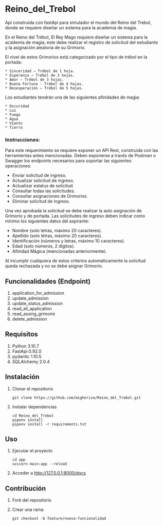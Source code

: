 # Reino_del_Trebol

Api construida con fastApi para simulador el mundo del Reino del Trebol, donde se requiere diseñar un sistema para la academia de magia.

En el Reino del Trébol, El Rey Mago requiere diseñar un sistema para la academia de magia; este debe realizar el registro de solicitud del estudiante y la asignación aleatoria de su Grimorio. 

El nivel de estos Grimorios está categorizado por el tipo de trébol en la portada:

    * Sinceridad – Trébol de 1 hoja.
    * Esperanza – Trébol de 2 hojas.
    * Amor – Trébol de 3 hojas.
    * Buena Fortuna - Trébol de 4 hojas.
    * Desesperación – Trébol de 5 hojas.

Los estudiantes tendrán una de las siguientes afinidades de magia:

    * Oscuridad
    * Luz
    * Fuego
    * Agua
    * Viento
    * Tierra

### Instrucciones:

Para este requerimiento se requiere exponer un API Rest, construida con las herramientas
antes mencionadas.
Deben exponerse a través de Postman o Swagger los endpoints necesarios para soportar
las siguientes operaciones:

* Enviar solicitud de ingreso.
* Actualizar solicitud de ingreso.
* Actualizar estatus de solicitud.
* Consultar todas las solicitudes.
* Consultar asignaciones de Grimorios.
* Eliminar solicitud de ingreso.

Una vez aprobada la solicitud se debe realizar la auto asignación de Grimorio y de portada.
Las solicitudes de ingreso deben indicar como mínimo los siguientes datos del aspirante:

* Nombre (solo letras, máximo 20 caracteres).
* Apellido (solo letras, máximo 20 caracteres).
* Identificación (números y letras, máximo 10 caracteres).
* Edad (solo números, 2 dígitos).
* Afinidad Mágica (mencionadas anteriormente).

Al incumplir cualquiera de estos criterios automáticamente la solicitud queda rechazada y
no se debe asignar Grimorio.

## Funcionalidades (Endpoint)

1. application_for_admission
2. update_admission
3. update_status_admission
4. read_all_application
5. read_assing_grimoire
6. delete_admission

## Requisitos
1. Python 3.10.7
2. FastApi 0.92.0
3. pydantic 1.10.5
4. SQLAlchemy 2.0.4
## Instalación
1. Clonar el repositorio
    ```
    git clone https://github.com/migherize/Reino_del_Trebol.git

    ```
2. Instalar dependencias
    ```
    cd Reino_del_Trebol
    pipenv install
    pipenv install -r requirements.txt
    ```

## Uso
1. Ejecutar el proyecto

    ```
    cd app
    uvicorn main:app --reload
    ```
2. Acceder a http://127.0.0.1:8000/docs

## Contribución
1. Fork del repositorio
2. Crear una rama

    ```
    git checkout -b feature/nueva-funcionalidad
    ```